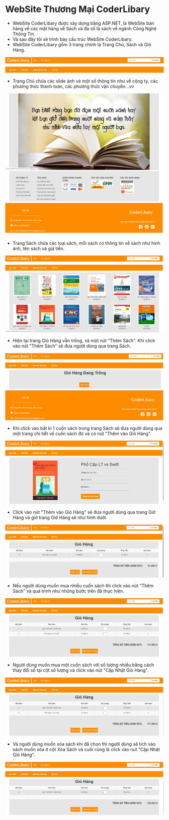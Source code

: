 # WebSite Thương Mại CoderLibary

* WebSite CoderLibary được xây dựng bằng ASP.NET, là WebSite bán hàng về các mặt hàng về Sách và đa số là sách về ngành Công Nghệ Thông Tin.<br/>
* Và sau đây tôi sẽ trình bày cấu trúc WebSite CoderLibary.
* WebSite CoderLibary gồm 3 trang chính là Trang Chủ, Sách và Giỏ Hàng.

<img src="img-project/img-project.jpg"/>

* Trang Chủ chứa các slide ảnh và một số thông tin như về công ty, các phương thức thanh toán, các phương thức vận chuyển...vv
<img src="img-project/img-project1.jpg"/>
<img src="img-project/img-project2.jpg"/>

* Trang Sách chứa các loại sách, mỗi sách có thông tin về sách như hình ảnh, tên sách và giá tiền. 
<img src="img-project/img-project3.jpg"/>

* Hiện tại trang Giỏ Hàng vẫn trống, và một nút "Thêm Sách". Khi click vào nút "Thêm Sách" sẽ đưa người dùng qua trang Sách. 
<img src="img-project/img-project4.jpg"/>

* Khi click vào bất kì 1 cuốn sách trong trang Sách sẽ đưa người dùng qua một trang chi tiết về cuốn sách đó và có nút "Thêm vào Giỏ Hàng". 
<img src="img-project/img-project5.jpg"/>

* Click vào nút "Thêm vào Giỏ Hàng" sẽ đưa người dùng qua trang Giở Hàng và giờ trang Giở Hàng sẽ như hình dưới. 
<img src="img-project/img-project6.jpg"/>

* Nếu người dùng muốn mua nhiều cuốn sách thì click vào nút "Thêm Sách" và quá trình như những bước trên đã thực hiện. 
<img src="img-project/img-project7.jpg"/>

* Người dùng muốn mua một cuốn sách với số lượng nhiều bằng cách thay đổi số tại cột số lượng và click vào nút "Cập Nhật Giỏ Hàng".
<img src="img-project/img-project8.jpg"/>

* Và người dùng muốn xóa sách khi đã chọn thì người dùng sẽ tích vào sách muốn xóa ở cột Xóa Sách và cuối cùng là click vào nut "Cập Nhật Giỏ Hàng".
<img src="img-project/img-project9.jpg"/>
